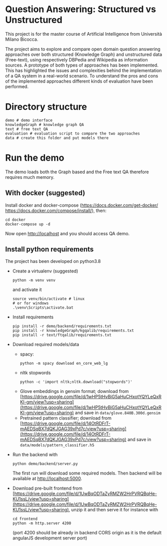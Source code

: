 # Question Answering: Structured vs Unstructured

This project is for the master course of Artificial Intelligence from Università Milano Bicocca.

The project aims to explore and compare open domain question answering approaches over both structured (Knowledge Graph) and unstructured data (Free-text), using respectively DBPedia and Wikipedia as information sources. A prototype of both types of approaches has been implemented. This has highlighted the issues and complexities behind the implementation of a QA system in a real-world scenario. To understand the pros and cons of the implemented approaches different kinds of evaluation have been performed.

# Directory structure
```
demo # demo interface
knowledgeGraph # knowledge graph QA
text # free text QA
evaluation # evaluation script to compare the two approaches
data # create this folder and put models there
```

# Run the demo
The demo loads both the Graph based and the Free text QA therefore requires much memory.

## With docker (suggested)
Install docker and docker-compose (https://docs.docker.com/get-docker/ https://docs.docker.com/compose/install/), then:
```
cd docker
docker-compose up -d
```
Now open [http://localhost](http://localhost) and you should access QA demo.

## Install python requirements
The project has been developed on python3.8

- Create a virtualenv (suggested)
    ```
    python -m venv venv
    ```
    and activate it
    ```
    source venv/bin/activate # linux
    # or for windows
    .\venv\Scripts\activate.bat
    ```
- Install requirements
    ```
    pip install -r demo/backend/requirements.txt
    pip install -r knowledgeGraph/kgqalib/requirements.txt
    pip install -r text/ftqalib/requirements.txt
    ```
- Download required models/data
    - spacy:
        ```
        python -m spacy download en_core_web_lg
        ```
    - nltk stopwords
        ```
        python -c 'import nltk;nltk.download("stopwords")'
        ```
    - Glove embeddings in gensim format; download from [https://drive.google.com/file/d/1wHP5tHvBiG5aHuCHxotYQYLeQxRKI-gm/view?usp=sharing](https://drive.google.com/file/d/1wHP5tHvBiG5aHuCHxotYQYLeQxRKI-gm/view?usp=sharing) and save in `data/glove.840B.300d.gensim`
    - Pretrained pattern classifier; download from [https://drive.google.com/file/d/14OtRDFrT-mAEDSqBX7dQKJGAG39xPd7c/view?usp=sharing](https://drive.google.com/file/d/14OtRDFrT-mAEDSqBX7dQKJGAG39xPd7c/view?usp=sharing) and save in `data/models/pattern_classifier.h5`

- Run the backend with
    ```
    python demo/backend/server.py
    ```
    The first run will download some required models.
    Then backend will be available at [http://localhost:5000](http://localhost:5000).

- Download pre-built frontend from [https://drive.google.com/file/d/1UwBqODTaZyRMZW2HrPVRQBqHe-KU1ssL/view?usp=sharing](https://drive.google.com/file/d/1UwBqODTaZyRMZW2HrPVRQBqHe-KU1ssL/view?usp=sharing), unzip it and then serve it for instance with
    ```
    cd frontend
    python -m http.server 4200
    ```
    (port 4200 should be already in backend CORS origin as it is the default angularJS development server port)

